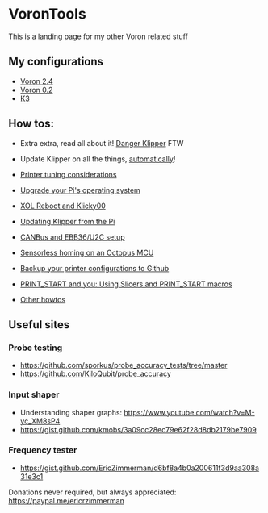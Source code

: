 # VoronTools

This is a landing page for my other Voron related stuff

## My configurations

- [Voron 2.4](https://github.com/EricZimmerman/Voron24)
- [Voron 0.2](https://github.com/EricZimmerman/Voron02)
- [K3](https://github.com/EricZimmerman/K3)


## How tos:

- Extra extra, read all about it! [Danger Klipper](DangerKlipper.md) FTW
- Update Klipper on all the things, [automatically](https://github.com/EricZimmerman/VoronTools/blob/main/AutoKlipper.md)!
- [Printer tuning considerations](PrinterTuning.md)
- [Upgrade your Pi's operating system](OSUpgrade.md)
- [XOL Reboot and Klicky00](XolRebootKlicky00.md)
- [Updating Klipper from the Pi](FlashKlipper.md)
- [CANBus and EBB36/U2C setup](EBB_CAN.md)
- [Sensorless homing on an Octopus MCU](Sensorless.md)

- [Backup your printer configurations to Github](https://github.com/EricZimmerman/Voron-Documentation/blob/main/community/howto/EricZimmerman/BackupConfigToGithub.md)
- [PRINT_START and you: Using Slicers and PRINT_START macros](https://docs.vorondesign.com/community/howto/EricZimmerman/SlicerAndPrintStart.html)

- [Other howtos](HOWTO.md)

## Useful sites

### Probe testing
- https://github.com/sporkus/probe_accuracy_tests/tree/master
- https://github.com/KiloQubit/probe_accuracy

### Input shaper
- Understanding shaper graphs: https://www.youtube.com/watch?v=M-yc_XM8sP4
- https://gist.github.com/kmobs/3a09cc28ec79e62f28d8db2179be7909

### Frequency tester
- https://gist.github.com/EricZimmerman/d6bf8a4b0a200611f3d9aa308a31e3c1



Donations never required, but always appreciated: https://paypal.me/ericrzimmerman
